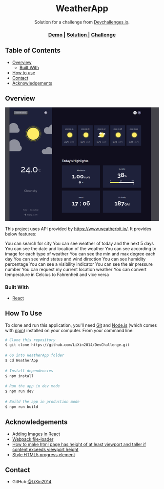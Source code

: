 <!-- Please update value in the {}  -->

<h1 align="center">WeatherApp</h1>

<div align="center">
   Solution for a challenge from  <a href="http://devchallenges.io" target="_blank">Devchallenges.io</a>.
</div>

<div align="center">
  <h3>
    <a href="https://dev-challenge-9hdbqv4j0-lixin2014.vercel.app/">
      Demo
    </a>
    <span> | </span>
    <a href="https://github.com/LiXin2014/DevChallenge/tree/WeatherApp/WeatherApp">
      Solution
    </a>
    <span> | </span>
    <a href="https://devchallenges.io/challenges/mM1UIenRhK808W8qmLWv">
      Challenge
    </a>
  </h3>
</div>

<!-- TABLE OF CONTENTS -->

## Table of Contents

- [Overview](#overview)
  - [Built With](#built-with)
- [How to use](#how-to-use)
- [Contact](#contact)
- [Acknowledgements](#acknowledgements)

<!-- OVERVIEW -->

## Overview

![screenshot](./app/images/result.png)

This project uses API provided by https://www.weatherbit.io/. It provides below features:

You can search for city
You can see weather of today and the next 5 days
You can see the date and location of the weather
You can see according to image for each type of weather
You can see the min and max degree each day
You can see wind status and wind direction
You can see humidity percentage
You can see a visibility indicator
You can see the air pressure number
You can request my current location weather
You can convert temperature in Celcius to Fahrenheit and vice versa

### Built With

- [React](https://reactjs.org/)

## How To Use

<!-- Example: -->

To clone and run this application, you'll need [Git](https://git-scm.com) and [Node.js](https://nodejs.org/en/download/) (which comes with [npm](http://npmjs.com)) installed on your computer. From your command line:

```bash
# Clone this repository
$ git clone https://github.com/LiXin2014/DevChallenge.git

# Go into WeatherApp folder
$ cd WeatherApp

# Install dependencies
$ npm install

# Run the app in dev mode
$ npm run dev

# Build the app in production mode
$ npm run build
```

## Acknowledgements

<!-- This section should list any articles or add-ons/plugins that helps you to complete the project. This is optional but it will help you in the future. For example: -->

- [Adding Images in React](https://create-react-app.dev/docs/adding-images-fonts-and-files/)
- [Webpack file-loader](https://v4.webpack.js.org/loaders/file-loader/)
- [How to make html page has height of at least viewport and taller if content exceeds viewport height](https://makandracards.com/makandra/39473-stretching-an-html-page-to-full-height)
- [Style HTML5 progress element](https://css-tricks.com/html5-progress-element/)

## Contact

- GitHub [@LiXin2014](https://github.com/LiXin2014/)
